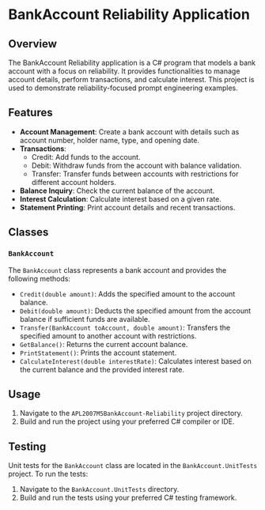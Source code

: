 # BankAccount Reliability Application

## Overview
The BankAccount Reliability application is a C# program that models a bank account with a focus on reliability. It provides functionalities to manage account details, perform transactions, and calculate interest. This project is used to demonstrate reliability-focused prompt engineering examples.

## Features
- **Account Management**: Create a bank account with details such as account number, holder name, type, and opening date.
- **Transactions**:
  - Credit: Add funds to the account.
  - Debit: Withdraw funds from the account with balance validation.
  - Transfer: Transfer funds between accounts with restrictions for different account holders.
- **Balance Inquiry**: Check the current balance of the account.
- **Interest Calculation**: Calculate interest based on a given rate.
- **Statement Printing**: Print account details and recent transactions.

## Classes
### `BankAccount`
The `BankAccount` class represents a bank account and provides the following methods:
- `Credit(double amount)`: Adds the specified amount to the account balance.
- `Debit(double amount)`: Deducts the specified amount from the account balance if sufficient funds are available.
- `Transfer(BankAccount toAccount, double amount)`: Transfers the specified amount to another account with restrictions.
- `GetBalance()`: Returns the current account balance.
- `PrintStatement()`: Prints the account statement.
- `CalculateInterest(double interestRate)`: Calculates interest based on the current balance and the provided interest rate.

## Usage
1. Navigate to the `APL2007M5BankAccount-Reliability` project directory.
2. Build and run the project using your preferred C# compiler or IDE.
   

## Testing
Unit tests for the `BankAccount` class are located in the `BankAccount.UnitTests` project. To run the tests:
1. Navigate to the `BankAccount.UnitTests` directory.
2. Build and run the tests using your preferred C# testing framework.